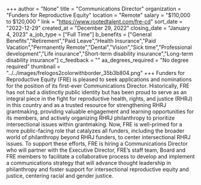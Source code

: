 +++
author = "None"
title = "Communications Director"
organization = "Funders for Reproductive Equity"
location = "Remote"
salary = "$110,000 to $120,000 "
link = "https://www.rootedtalent.com/fre-cd"
sort_date = "2022-12-29"
created_at = "December 29, 2022"
closing_date = "January 4, 2023"
a_job_type = ["Full Time"]
b_benefits = ["General Benefits","Retirement","Paid Leave","Health Insurance","Paid Vacation","Permanently Remote","Dental","Vision","Sick time","Professional development","Life insurance","Short-term disability insurance","Long-term disability insurance"]
c_feedback = ""
aa_degrees_required = "No degree required"
thumbnail = "../../images/frelogos2colorwithborder_35b3b804.png"
+++
Funders for Reproductive Equity (FRE) is pleased to seek applications and nominations for the position of its first-ever Communications Director.  Historically, FRE has not had a distinctly public identity but has been proud to serve as an integral piece in the fight for reproductive health, rights, and justice (RHRJ) in this country and as a trusted resource for strengthening RHRJ grantmaking, providing valuable engagement and learning opportunities for its members, and actively organizing RHRJ philanthropy to prioritize intersectional issues within grantmaking.  Now, FRE is well-primed for a more public-facing role that catalyzes all funders, including the broader world of philanthropy beyond RHRJ funders, to center intersectional RHRJ issues. To support these efforts, FRE is hiring a Communications Director who will partner with the Executive Director, FRE’s staff team, Board and FRE members to facilitate a collaborative process to develop and implement a communications strategy that will advance thought leadership in philanthropy and foster support for intersectional reproductive equity and justice, centering racial and gender justice.  